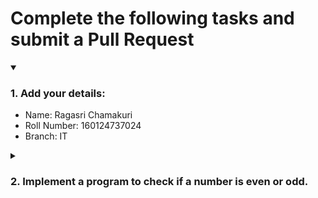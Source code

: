 # Complete the following tasks and submit a Pull Request
<details open>
<summary><h3>1. Add your details: </h3></summary>
<ul>
  <li> Name: Ragasri Chamakuri </li>
  <li> Roll Number: 160124737024 </li>
  <li> Branch: IT </li>
</ul>
</details>
<details>
<summary><h3> 2. Implement a program to check if a number is even or odd. </h3></summary>
<ul>
  <li> Create a new file in the repository and add your code. </li>
  <li> Use any programming language of your choice. </li>
</ul>
</details>
